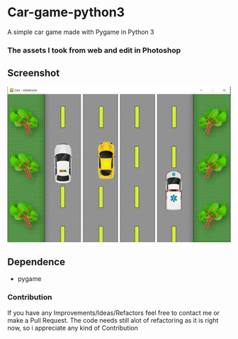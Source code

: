 # Car-game-python3
A simple car game made with Pygame in Python 3

### The assets I took from web and edit in Photoshop

## Screenshot
![screenshot](https://github.com/LeonMarqs/car-game-python3/blob/master/screenshot-car.png)

## Dependence
* pygame

### Contribution
If you have any Improvements/Ideas/Refactors feel free to contact me or make a Pull Request. The code needs still alot of refactoring as it is right now, so i appreciate any kind of Contribution
